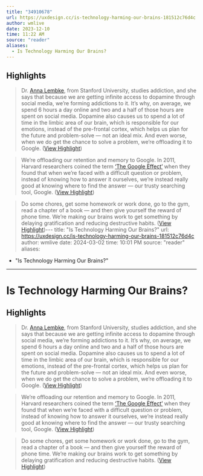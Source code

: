 ```yaml
---
title: "34910678"
url: https://uxdesign.cc/is-technology-harming-our-brains-181512c76d4c
author: wmlive
date: 2023-12-10
time: 11:22 AM
source: "reader"
aliases:
  - Is Technology Harming Our Brains?
---
```

## Highlights
> Dr. [Anna Lembke](https://www.theguardian.com/global/2021/aug/22/how-digital-media-turned-us-all-into-dopamine-addicts-and-what-we-can-do-to-break-the-cycle), from Stanford University, studies addiction, and she says that because we are getting infinite access to dopamine through social media, we’re forming addictions to it. It’s why, on average, we spend 6 hours a day online and two and a half of those hours are spent on social media.
> Dopamine also causes us to spend a lot of time in the limbic area of our brain, which is responsible for our emotions, instead of the pre-frontal cortex, which helps us plan for the future and problem-solve — not an ideal mix. And even worse, when we do get the chance to solve a problem, we’re offloading it to Google. ([View Highlight](https://read.readwise.io/read/01hgr9ewt2gj7szj0j9h3ykyfd))

> We’re offloading our retention and memory to Google. In 2011, Harvard researchers coined the term [‘The Google Effect’](https://scholar.harvard.edu/files/dwegner/files/sparrow_et_al._2011.pdf) when they found that when we’re faced with a difficult question or problem, instead of knowing how to answer it ourselves, we’re instead really good at knowing where to find the answer — our trusty searching tool, Google. ([View Highlight](https://read.readwise.io/read/01hgr9fyxbn982kdt4cbhetkxf))

> Do some chores, get some homework or work done, go to the gym, read a chapter of a book — and then give yourself the reward of phone time.
> We’re making our brains work to get something by delaying gratification and reducing destructive habits. ([View Highlight](https://read.readwise.io/read/01hgr9k8y2ttmvvnc5rpssfsq1))---
title: "Is Technology Harming Our Brains?"
url: https://uxdesign.cc/is-technology-harming-our-brains-181512c76d4c
author: wmlive
date: 2024-03-02
time: 10:01 PM
source: "reader"
aliases:
  - "Is Technology Harming Our Brains?"
---
# Is Technology Harming Our Brains?

## Highlights
> Dr. [Anna Lembke](https://www.theguardian.com/global/2021/aug/22/how-digital-media-turned-us-all-into-dopamine-addicts-and-what-we-can-do-to-break-the-cycle), from Stanford University, studies addiction, and she says that because we are getting infinite access to dopamine through social media, we’re forming addictions to it. It’s why, on average, we spend 6 hours a day online and two and a half of those hours are spent on social media.
> Dopamine also causes us to spend a lot of time in the limbic area of our brain, which is responsible for our emotions, instead of the pre-frontal cortex, which helps us plan for the future and problem-solve — not an ideal mix. And even worse, when we do get the chance to solve a problem, we’re offloading it to Google. ([View Highlight](https://read.readwise.io/read/01hgr9ewt2gj7szj0j9h3ykyfd))

> We’re offloading our retention and memory to Google. In 2011, Harvard researchers coined the term [‘The Google Effect’](https://scholar.harvard.edu/files/dwegner/files/sparrow_et_al._2011.pdf) when they found that when we’re faced with a difficult question or problem, instead of knowing how to answer it ourselves, we’re instead really good at knowing where to find the answer — our trusty searching tool, Google. ([View Highlight](https://read.readwise.io/read/01hgr9fyxbn982kdt4cbhetkxf))

> Do some chores, get some homework or work done, go to the gym, read a chapter of a book — and then give yourself the reward of phone time.
> We’re making our brains work to get something by delaying gratification and reducing destructive habits. ([View Highlight](https://read.readwise.io/read/01hgr9k8y2ttmvvnc5rpssfsq1))

